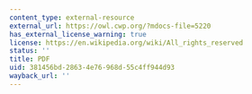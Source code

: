 ```yaml
---
content_type: external-resource
external_url: https://owl.cwp.org/?mdocs-file=5220
has_external_license_warning: true
license: https://en.wikipedia.org/wiki/All_rights_reserved
status: ''
title: PDF
uid: 381456bd-2863-4e76-968d-55c4ff944d93
wayback_url: ''
---
```

